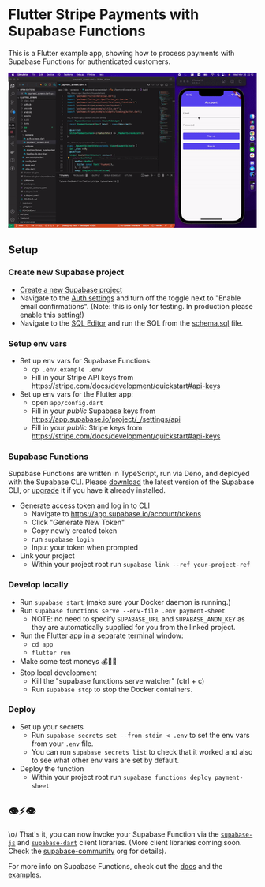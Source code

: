 # Flutter Stripe Payments with Supabase Functions

This is a Flutter example app, showing how to process payments with Supabase Functions for authenticated customers.

![Demo gif](./demo.gif)

## Setup

### Create new Supabase project

- [Create a new Supabase project](https://app.supabase.io/)
- Navigate to the [Auth settings](https://app.supabase.io/project/_/auth/settings) and turn off the toggle next to "Enable email confirmations". (Note: this is only for testing. In production please enable this setting!)
- Navigate to the [SQL Editor](https://app.supabase.io/project/_/sql) and run the SQL from the [schema.sql](./schema.sql) file.

### Setup env vars

- Set up env vars for Supabase Functions:
  - `cp .env.example .env`
  - Fill in your Stripe API keys from https://stripe.com/docs/development/quickstart#api-keys
- Set up env vars for the Flutter app:
  - open `app/config.dart`
  - Fill in your _public_ Supabase keys from https://app.supabase.io/project/_/settings/api
  - Fill in your _public_ Stripe keys from https://stripe.com/docs/development/quickstart#api-keys

### Supabase Functions

Supabase Functions are written in TypeScript, run via Deno, and deployed with the Supabase CLI. Please [download](https://github.com/supabase/cli#install-the-cli) the latest version of the Supabase CLI, or [upgrade](https://github.com/supabase/cli#install-the-cli) it if you have it already installed.

- Generate access token and log in to CLI
  - Navigate to https://app.supabase.io/account/tokens
  - Click "Generate New Token"
  - Copy newly created token
  - run `supabase login`
  - Input your token when prompted
- Link your project
  - Within your project root run `supabase link --ref your-project-ref`

### Develop locally

- Run `supabase start` (make sure your Docker daemon is running.)
- Run `supabase functions serve --env-file .env payment-sheet`
  - NOTE: no need to specify `SUPABASE_URL` and `SUPABASE_ANON_KEY` as they are automatically supplied for you from the linked project.
- Run the Flutter app in a separate terminal window:
  - `cd app`
  - `flutter run`
- Make some test moneys 💰🧧💵
- Stop local development
  - Kill the "supabase functions serve watcher" (ctrl + c)
  - Run `supabase stop` to stop the Docker containers.

### Deploy

- Set up your secrets
  - Run `supabase secrets set --from-stdin < .env` to set the env vars from your `.env` file.
  - You can run `supabase secrets list` to check that it worked and also to see what other env vars are set by default.
- Deploy the function
  - Within your project root run `supabase functions deploy payment-sheet`

## 👁⚡️👁

\o/ That's it, you can now invoke your Supabase Function via the [`supabase-js`](https://www.npmjs.com/package/@supabase/supabase-js) and [`supabase-dart`](https://pub.dev/packages/supabase) client libraries. (More client libraries coming soon. Check the [supabase-community](https://github.com/supabase-community#client-libraries) org for details).

For more info on Supabase Functions, check out the [docs](https://supabase.com/docs/guides/functions) and the [examples](https://github.com/supabase/supabase/tree/master/examples/edge-functions).
